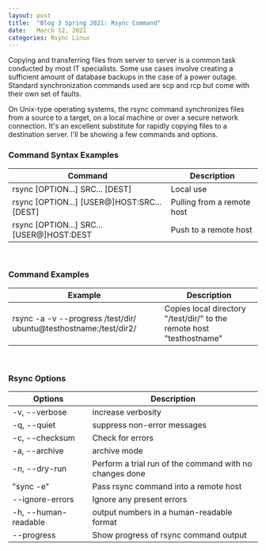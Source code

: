 ```yaml
---
layout: post
title:  "Blog 3 Spring 2021: Rsync Command"
date:   March 12, 2021
categories: Rsync Linux
---
```


Copying and transferring files from server to server is a common task conducted by most IT specialists. Some use cases involve creating a sufficient amount of database backups in the case of a power outage. Standard synchronization commands used are scp and rcp but come with their own set of faults. 

On Unix-type operating systems, the rsync command synchronizes files from a source to a target, on a local machine or over a secure network connection. It's an excellent substitute for rapidly copying files to a destination server. I'll be showing a few commands and options.

<h3>Command Syntax Examples</h3>

|Command|Description|
|---|----|
|rsync [OPTION...] SRC... [DEST]|Local use |
|rsync [OPTION...] [USER@]HOST:SRC... [DEST]|Pulling from a remote host |
|rsync [OPTION...] SRC... [USER@]HOST:DEST|Push to a remote host|
<br>

<h3>Command Examples</h3>

|Example|Description|
|---|---|
|rsync -a -v --progress /test/dir/ ubuntu@testhostname:/test/dir2/|Copies local directory "/test/dir/" to the remote host "testhostname"|
<br>

<h3>Rsync Options</h3>

|Options|Description|
|---|----|
|-v, --verbose|increase verbosity|
|-q, --quiet|suppress non-error messages|
|-c, --checksum|Check for errors|
|-a, --archive|archive mode|
|-n, --dry-run|Perform a trial run of the command with no changes done|
|"sync -e"|Pass rsync command into a remote host|
|--ignore-errors|Ignore any present errors|
|-h, --human-readable|output numbers in a human-readable format|
|--progress|Show progress of rsync command output|



